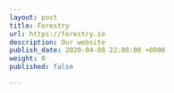 ```yaml
---
layout: post
title: Forestry
url: https://forestry.io
description: Our website
publish_date: 2020-04-08 22:00:00 +0000
weight: 0
published: false

---
```

